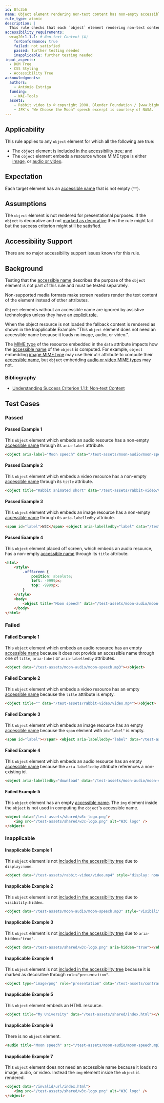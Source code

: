 ```yaml
---
id: 8fc3b6
name: Object element rendering non-text content has non-empty accessible name
rule_type: atomic
description: |
  This rule checks that each `object` element rendering non-text content has a non-empty accessible name.
accessibility_requirements:
  wcag20:1.1.1: # Non-text Content (A)
    forConformance: true
    failed: not satisfied
    passed: further testing needed
    inapplicable: further testing needed
input_aspects:
  - DOM Tree
  - CSS Styling
  - Accessibility Tree
acknowledgments:
  authors:
    - António Estriga
  funding:
    - WAI-Tools
  assets:
    - Rabbit video is © copyright 2008, Blender Foundation / [www.bigbuckbunny.org](https://www.bigbuckbunny.org)
    - JFK's "We Choose the Moon" speech excerpt is courtesy of NASA.
---
```


## Applicability

This rule applies to any `object` element for which all the following are true:

- The `object` element is [included in the accessibility tree][]; and
- The `object` element embeds a resource whose MIME type is either [image](https://mimesniff.spec.whatwg.org/#image-mime-type), or [audio or video](https://mimesniff.spec.whatwg.org/#audio-or-video-mime-type).

## Expectation

Each target element has an [accessible name][] that is not empty (`""`).

## Assumptions

The `object` element is not rendered for presentational purposes. If the `object` is decorative and not [marked as decorative][] then the rule might fail but the success criterion might still be satisfied.

## Accessibility Support

There are no major accessibility support issues known for this rule.

## Background

Testing that the [accessible name][] describes the purpose of the `object` element is not part of this rule and must be tested separately.

Non-supported media formats make screen readers render the text content of the element instead of other attributes. 

`Object` elements without an accessible name are ignored by assistive technologies unless they have an [explicit role][].

When the object resource is not loaded the fallback content is rendered as shown in the Inapplicable Example: "This `object` element does not need an accessible name because it loads no image, audio, or video.".

The [MIME type][] of the resource embedded in the `data` attribute impacts how the [accessible name][] of the `object` is computed. For example, `object` embedding [image MIME type][] may use their `alt` attribute to compute their [accessible name][], but `object` embedding [audio or video MIME types][] may not.

### Bibliography

- [Understanding Success Criterion 1.1.1: Non-text Content](https://www.w3.org/WAI/WCAG21/Understanding/non-text-content.html)

## Test Cases

### Passed

#### Passed Example 1

This `object` element which embeds an audio resource has a non-empty [accessible name][] through its `aria-label` attribute.

```html
<object aria-label="Moon speech" data="/test-assets/moon-audio/moon-speech.mp3"></object>
```

#### Passed Example 2

This `object` element which embeds a video resource has a non-empty [accessible name][] through its `title` attribute.

```html
<object title="Rabbit animated short" data="/test-assets/rabbit-video/video.mp4"></object>
```

#### Passed Example 3

This `object` element which embeds an image resource has a non-empty [accessible name][] through its `aria-labelledby` attribute.

```html
<span id="label">W3C</span> <object aria-labelledby="label" data="/test-assets/shared/w3c-logo.png"></object>
```

#### Passed Example 4

This `object` element placed off screen, which embeds an audio resource, has a non-empty [accessible name][] through its `title` attribute.

```html
<html>
	<style>
		.offScreen {
			position: absolute;
			left: -9999px;
			top: -9999px;
		}
	</style>
	<body>
		<object title="Moon speech" data="/test-assets/moon-audio/moon-speech.mp3" class="offScreen"></object>
	</body>
</html>
```

### Failed

#### Failed Example 1

This `object` element which embeds an audio resource has an empty [accessible name][] because it does not provide an accessible name through one of `title`, `aria-label` or `aria-labelledby` attributes.

```html
<object data="/test-assets/moon-audio/moon-speech.mp3"></object>
```

#### Failed Example 2

This `object` element which embeds a video resource has an empty [accessible name][] because the `title` attribute is empty.

```html
<object title="" data="/test-assets/rabbit-video/video.mp4"></object>
```

#### Failed Example 3

This `object` element which embeds an image resource has an empty [accessible name][] because the `span` element with `id="label"` is empty.

```html
<span id="label"></span> <object aria-labelledby="label" data="/test-assets/shared/w3c-logo.png"></object>
```

#### Failed Example 4

This `object` element which embeds an audio resource has an empty [accessible name][] because the `aria-labelledby` attribute references a non-existing id.

```html
<object aria-labelledby="download" data="/test-assets/moon-audio/moon-speech.mp3"></object>
```

#### Failed Example 5

This `object` element has an empty [accessible name][]. The `img` element inside the `object` is not used in computing the `object`'s accessible name.

```html
<object data="/test-assets/shared/w3c-logo.png">
	<img src="/test-assets/shared/w3c-logo.png" alt="W3C logo" />
</object>
```

### Inapplicable

#### Inapplicable Example 1

This `object` element is not [included in the accessibility tree][] due to `display:none`.

```html
<object data="/test-assets/rabbit-video/video.mp4" style="display: none;"></object>
```

#### Inapplicable Example 2

This `object` element is not [included in the accessibility tree][] due to `visibility:hidden`.

```html
<object data="/test-assets/moon-audio/moon-speech.mp3" style="visibility: hidden;"></object>
```

#### Inapplicable Example 3

This `object` element is not [included in the accessibility tree][] due to `aria-hidden="true"`.

```html
<object data="/test-assets/shared/w3c-logo.png" aria-hidden="true"></object>
```

#### Inapplicable Example 4

This `object` element is not [included in the accessibility tree][] because it is marked as decorative through `role="presentation"`.

```html
<object type="image/png" role="presentation" data="/test-assets/contrast/example.png"></object>
```

#### Inapplicable Example 5

This `object` element embeds an HTML resource.

```html
<object title="My University" data="/test-assets/shared/index.html"></object>
```

#### Inapplicable Example 6

There is no `object` element.

```html
<audio title="Moon speech" src="/test-assets/moon-audio/moon-speech.mp3"></audio>
```

#### Inapplicable Example 7

This `object` element does not need an accessible name because it loads no image, audio, or video. Instead the `img` element inside the `object` is rendered.

```html
<object data="/invalid/url/index.html">
	<img src="/test-assets/shared/w3c-logo.png" alt="W3C logo" />
</object>
```

[accessible name]: #accessible-name 'Definition of accessible name'
[included in the accessibility tree]: #included-in-the-accessibility-tree 'Definition of included in the accessibility tree'
[marked as decorative]: #marked-as-decorative 'Definition of Marked as decorative'
[explicit role]: #explicit-role 'Definition of Explicit role'
[MIME type]: https://mimesniff.spec.whatwg.org/#mime-type-groups 'MIME Sniffing - Living Standard, 2022/01/17'
[image MIME type]: https://mimesniff.spec.whatwg.org/#image-mime-type 'MIME Sniffing - Living Standard, 2022/01/17'
[audio or video MIME types]: https://mimesniff.spec.whatwg.org/#audio-or-video-mime-type 'MIME Sniffing - Living Standard, 2022/01/17'
